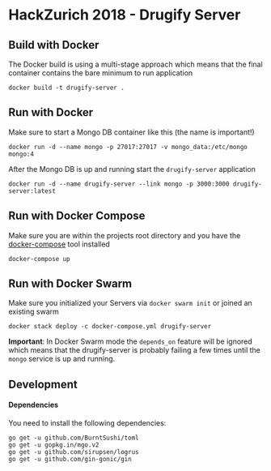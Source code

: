 # HackZurich 2018 - Drugify Server
 
## Build with Docker

The Docker build is using a multi-stage approach which means that the final container contains the bare minimum to run application
````
docker build -t drugify-server .
````

## Run with Docker

Make sure to start a Mongo DB container like this (the name is important!)
````
docker run -d --name mongo -p 27017:27017 -v mongo_data:/etc/mongo mongo:4
````

After the Mongo DB is up and running start the `drugify-server` application

````
docker run -d --name drugify-server --link mongo -p 3000:3000 drugify-server:latest 
````

## Run with Docker Compose

Make sure you are within the projects root directory and you have the [docker-compose](https://docs.docker.com/compose/install/#prerequisites) tool installed

````
docker-compose up
````

## Run with Docker Swarm

Make sure you initialized your Servers via `docker swarm init` or joined an existing swarm

````
docker stack deploy -c docker-compose.yml drugify-server
````

**Important**: In Docker Swarm mode the `depends_on` feature will be ignored which means that the drugify-server is probably failing a few times until the `mongo` service is up and running.


## Development

#### Dependencies

You need to install the following dependencies:

````
go get -u github.com/BurntSushi/toml 
go get -u gopkg.in/mgo.v2
go get -u github.com/sirupsen/logrus
go get -u github.com/gin-gonic/gin
````